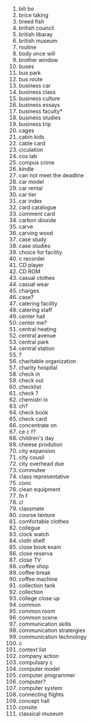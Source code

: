 1. bili bo
2. brice taking
3. breed fish
4. british council
5. british libaray
6. british museum
7. routine
8. body once will
9. brother window
10. buses
11. bus park
12. bus route
13. business car
14. business class
15. business culture
16. business essays
17. business faculty*
18. business studies
19. business trip
20. cages
21. cabin kids
22. cable card
23. ciculation
24. cos lab
25. compus crime
26. kindle
27. can not meet the deadline
28. car model
29. car rental
30. car tier
31. car index
32. card catalogue
33. comment card
34. carbon dioxide
35. carve
36. carving wood
37. case study
38. case studies
39. choice for facility
40. c recorder
41. CD player
42. CD ROM
43. casual clothes
44. casual wear
45. charges
46. case?
47. catering facility
48. catering staff
49. center hall
50. center me?
51. central heating
52. central avenue
53. central park
54. central station
55. ?
56. charitable organization
57. charity hospital
58. check in
59. check out
60. checklist
61. check ?
62. chemistri lo
63. ch?
64. check book
65. check card
66. concentrate on
67. ce c f?
68. children's day
69. cheese prodution
70. city expansion
71. city cousil
72. city overhead due
73. commutee
74. class representative
75. conc
76. clean equipment
77. fn f
78. cl 
79. classmate
80. course texture
81. comfortable clothes
82. collegue
83. clock watch
84. cloth shelf
85. close book exam
86. close reserva
87. close TV
88. coffee shop
89. coffee break
90. coffee machine
91. collection tank
92. collection
93. college close up
94. common 
95. common room
96. common scene
97. communication skills
98. communication stratergies
99. communication technology
100. c
101. context list
102. company action
103. compulsary c
104. computer model
105. computer programmer
106. computer?
107. computer system
108. connecting flights
109. concept hall
110. consite
111. classical museum